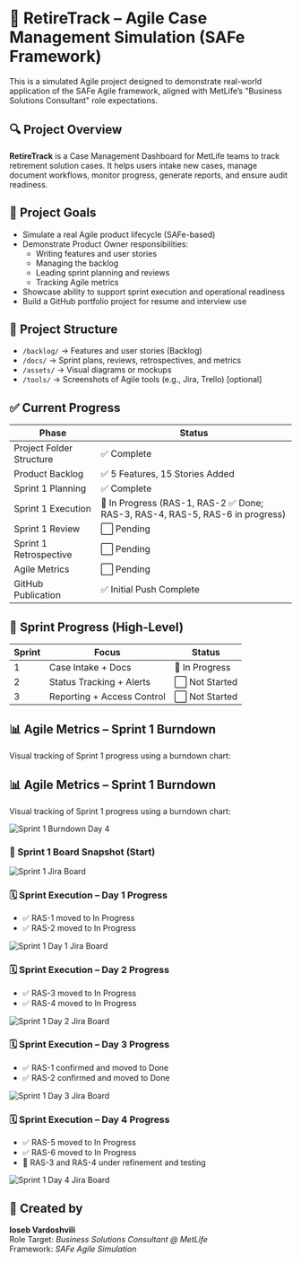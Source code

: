 # 🧩 RetireTrack – Agile Case Management Simulation (SAFe Framework)

This is a simulated Agile project designed to demonstrate real-world application of the SAFe Agile framework, aligned with MetLife’s "Business Solutions Consultant" role expectations.

## 🔍 Project Overview

**RetireTrack** is a Case Management Dashboard for MetLife teams to track retirement solution cases. It helps users intake new cases, manage document workflows, monitor progress, generate reports, and ensure audit readiness.

## 🧠 Project Goals

- Simulate a real Agile product lifecycle (SAFe-based)
- Demonstrate Product Owner responsibilities:
  - Writing features and user stories
  - Managing the backlog
  - Leading sprint planning and reviews
  - Tracking Agile metrics
- Showcase ability to support sprint execution and operational readiness
- Build a GitHub portfolio project for resume and interview use

## 📂 Project Structure

- `/backlog/` → Features and user stories (Backlog)
- `/docs/` → Sprint plans, reviews, retrospectives, and metrics
- `/assets/` → Visual diagrams or mockups
- `/tools/` → Screenshots of Agile tools (e.g., Jira, Trello) [optional]

## ✅ Current Progress

| Phase                  | Status                              |
|------------------------|--------------------------------------|
| Project Folder Structure | ✅ Complete                         |
| Product Backlog        | ✅ 5 Features, 15 Stories Added      |
| Sprint 1 Planning      | ✅ Complete                          |
| Sprint 1 Execution     | 🚀 In Progress (RAS-1, RAS-2 ✅ Done; RAS-3, RAS-4, RAS-5, RAS-6 in progress)|
| Sprint 1 Review        | ⬜ Pending                           |
| Sprint 1 Retrospective | ⬜ Pending                           |
| Agile Metrics          | ⬜ Pending                           |
| GitHub Publication     | ✅ Initial Push Complete             |

## 📆 Sprint Progress (High-Level)

| Sprint | Focus                         | Status        |
|--------|-------------------------------|---------------|
| 1      | Case Intake + Docs            | 🚀 In Progress|
| 2      | Status Tracking + Alerts      | ⬜ Not Started|
| 3      | Reporting + Access Control    | ⬜ Not Started|

## 📊 Agile Metrics – Sprint 1 Burndown

Visual tracking of Sprint 1 progress using a burndown chart:

## 📊 Agile Metrics – Sprint 1 Burndown

Visual tracking of Sprint 1 progress using a burndown chart:

![Sprint 1 Burndown Day 4](assets/metrics/sprint1_burndown_day4.png)

### 🧩 Sprint 1 Board Snapshot (Start)  
![Sprint 1 Jira Board](assets/board-screenshots/sprint1_board_start_jira.png)

### 🗓️ Sprint Execution – Day 1 Progress
- ✅ RAS-1 moved to In Progress
- ✅ RAS-2 moved to In Progress

![Sprint 1 Day 1 Jira Board](assets/board-screenshots/sprint1_day1_jira.png)

### 🗓️ Sprint Execution – Day 2 Progress
- ✅ RAS-3 moved to In Progress
- ✅ RAS-4 moved to In Progress

![Sprint 1 Day 2 Jira Board](assets/board-screenshots/sprint1_day2_jira.png)

### 🗓️ Sprint Execution – Day 3 Progress
- ✅ RAS-1 confirmed and moved to Done
- ✅ RAS-2 confirmed and moved to Done

![Sprint 1 Day 3 Jira Board](assets/board-screenshots/sprint1_day3_jira.png)

### 🗓️ Sprint Execution – Day 4 Progress
- ✅ RAS-5 moved to In Progress
- ✅ RAS-6 moved to In Progress
- 🔄 RAS-3 and RAS-4 under refinement and testing

![Sprint 1 Day 4 Jira Board](assets/board-screenshots/sprint1_day4_jira.png)

## 👤 Created by

**Ioseb Vardoshvili**  
Role Target: *Business Solutions Consultant @ MetLife*  
Framework: *SAFe Agile Simulation*
